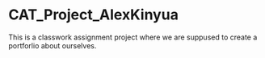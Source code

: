 # CAT_Project_AlexKinyua
This is a classwork assignment project where we are suppused to create a portforlio about ourselves.
